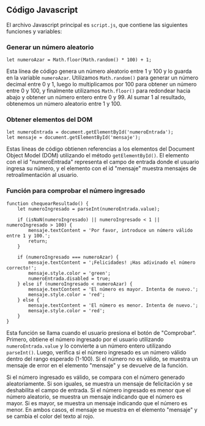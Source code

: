 

## Código Javascript

El archivo Javascript principal es `script.js`, que contiene las siguientes funciones y variables:

### Generar un número aleatorio

    let numeroAzar = Math.floor(Math.random() * 100) + 1;

Esta línea de código genera un número aleatorio entre 1 y 100 y lo guarda en la variable `numeroAzar`. Utilizamos `Math.random()` para generar un número decimal entre 0 y 1, luego lo multiplicamos por 100 para obtener un número entre 0 y 100, y finalmente utilizamos `Math.floor()` para redondear hacia abajo y obtener un número entero entre 0 y 99. Al sumar 1 al resultado, obtenemos un número aleatorio entre 1 y 100.

### Obtener elementos del DOM

    let numeroEntrada = document.getElementById('numeroEntrada');
    let mensaje = document.getElementById('mensaje');

Estas líneas de código obtienen referencias a los elementos del Document Object Model (DOM) utilizando el método `getElementById()`. El elemento con el id "numeroEntrada" representa el campo de entrada donde el usuario ingresa su número, y el elemento con el id "mensaje" muestra mensajes de retroalimentación al usuario.

### Función para comprobar el número ingresado

    function chequearResultado() {
        let numeroIngresado = parseInt(numeroEntrada.value);
    
        if (isNaN(numeroIngresado) || numeroIngresado < 1 || numeroIngresado > 100) {
            mensaje.textContent = 'Por favor, introduce un número válido entre 1 y 100.';
            return;
        }
    
        if (numeroIngresado === numeroAzar) {
            mensaje.textContent = '¡Felicidades! ¡Has adivinado el número correcto!';
            mensaje.style.color = 'green';
            numeroEntrada.disabled = true;
        } else if (numeroIngresado < numeroAzar) {
            mensaje.textContent = 'El número es mayor. Intenta de nuevo.';
            mensaje.style.color = 'red';
        } else {
            mensaje.textContent = 'El número es menor. Intenta de nuevo.';
            mensaje.style.color = 'red';
        }
    }

Esta función se llama cuando el usuario presiona el botón de "Comprobar". Primero, obtiene el número ingresado por el usuario utilizando `numeroEntrada.value` y lo convierte a un número entero utilizando `parseInt()`. Luego, verifica si el número ingresado es un número válido dentro del rango esperado (1-100). Si el número no es válido, se muestra un mensaje de error en el elemento "mensaje" y se devuelve de la función.

Si el número ingresado es válido, se compara con el número generado aleatoriamente. Si son iguales, se muestra un mensaje de felicitación y se deshabilita el campo de entrada. Si el número ingresado es menor que el número aleatorio, se muestra un mensaje indicando que el número es mayor. Si es mayor, se muestra un mensaje indicando que el número es menor. En ambos casos, el mensaje se muestra en el elemento "mensaje" y se cambia el color del texto al rojo.


